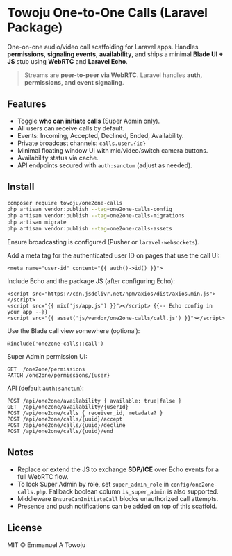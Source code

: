 # Towoju One-to-One Calls (Laravel Package)

One-on-one audio/video call scaffolding for Laravel apps. Handles **permissions**, **signaling events**, **availability**, and ships a minimal **Blade UI + JS** stub using **WebRTC** and **Laravel Echo**.

> Streams are **peer-to-peer via WebRTC**. Laravel handles **auth, permissions, and event signaling**.

## Features
- Toggle **who can initiate calls** (Super Admin only).
- All users can receive calls by default.
- Events: Incoming, Accepted, Declined, Ended, Availability.
- Private broadcast channels: `calls.user.{id}`
- Minimal floating window UI with mic/video/switch camera buttons.
- Availability status via cache.
- API endpoints secured with `auth:sanctum` (adjust as needed).

## Install

```bash
composer require towoju/one2one-calls
php artisan vendor:publish --tag=one2one-calls-config
php artisan vendor:publish --tag=one2one-calls-migrations
php artisan migrate
php artisan vendor:publish --tag=one2one-calls-assets
```

Ensure broadcasting is configured (Pusher or `laravel-websockets`).

Add a meta tag for the authenticated user ID on pages that use the call UI:

```blade
<meta name="user-id" content="{{ auth()->id() }}">
```

Include Echo and the package JS (after configuring Echo):

```blade
<script src="https://cdn.jsdelivr.net/npm/axios/dist/axios.min.js"></script>
<script src="{{ mix('js/app.js') }}"></script> {{-- Echo config in your app --}}
<script src="{{ asset('js/vendor/one2one-calls/call.js') }}"></script>
```

Use the Blade call view somewhere (optional):

```blade
@include('one2one-calls::call')
```

Super Admin permission UI:

```
GET  /one2one/permissions
PATCH /one2one/permissions/{user}
```

API (default `auth:sanctum`):

```
POST /api/one2one/availability { available: true|false }
GET  /api/one2one/availability/{userId}
POST /api/one2one/calls { receiver_id, metadata? }
POST /api/one2one/calls/{uuid}/accept
POST /api/one2one/calls/{uuid}/decline
POST /api/one2one/calls/{uuid}/end
```

## Notes

- Replace or extend the JS to exchange **SDP/ICE** over Echo events for a full WebRTC flow.
- To lock Super Admin by role, set `super_admin_role` in `config/one2one-calls.php`. Fallback boolean column `is_super_admin` is also supported.
- Middleware `EnsureCanInitiateCall` blocks unauthorized call attempts.
- Presence and push notifications can be added on top of this scaffold.

## License
MIT © Emmanuel A Towoju
